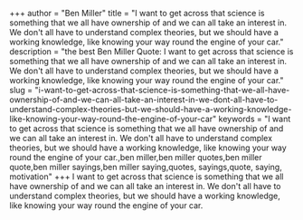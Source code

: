 +++
author = "Ben Miller"
title = "I want to get across that science is something that we all have ownership of and we can all take an interest in. We don't all have to understand complex theories, but we should have a working knowledge, like knowing your way round the engine of your car."
description = "the best Ben Miller Quote: I want to get across that science is something that we all have ownership of and we can all take an interest in. We don't all have to understand complex theories, but we should have a working knowledge, like knowing your way round the engine of your car."
slug = "i-want-to-get-across-that-science-is-something-that-we-all-have-ownership-of-and-we-can-all-take-an-interest-in-we-dont-all-have-to-understand-complex-theories-but-we-should-have-a-working-knowledge-like-knowing-your-way-round-the-engine-of-your-car"
keywords = "I want to get across that science is something that we all have ownership of and we can all take an interest in. We don't all have to understand complex theories, but we should have a working knowledge, like knowing your way round the engine of your car.,ben miller,ben miller quotes,ben miller quote,ben miller sayings,ben miller saying,quotes, sayings,quote, saying, motivation"
+++
I want to get across that science is something that we all have ownership of and we can all take an interest in. We don't all have to understand complex theories, but we should have a working knowledge, like knowing your way round the engine of your car.
